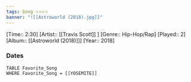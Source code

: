 ```yaml
---
tags: Song ⭐⭐⭐⭐ 
banner: "![[Astroworld (2018).jpg]]"
---
```

[Time:: 2:30]
[Artist:: [[Travis Scott]] ]
[Genre:: Hip-Hop/Rap]
[Played:: 2]
[Album:: [[Astroworld (2018)]]]
[Year:: 2018]
### Dates
````dataview
TABLE Favorite_Song
WHERE Favorite_Song = [[YOSEMITE]]
````